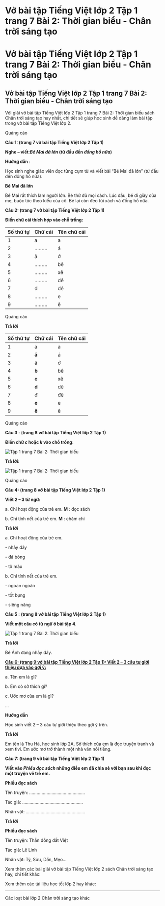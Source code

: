 # Vở bài tập Tiếng Việt lớp 2 Tập 1 trang 7 Bài 2: Thời gian biểu - Chân trời sáng tạo

# Vở bài tập Tiếng Việt lớp 2 Tập 1 trang 7 Bài 2: Thời gian biểu - Chân trời sáng tạo

## Vở bài tập Tiếng Việt lớp 2 Tập 1 trang 7 Bài 2: Thời gian biểu - Chân trời sáng tạo

Với giải vở bài tập Tiếng Việt lớp 2 Tập 1 trang 7 Bài 2: Thời gian biểu sách Chân trời sáng tạo hay nhất, chi tiết sẽ giúp học sinh dễ dàng làm bài tập trong vở bài tập Tiếng Việt lớp 2.

Quảng cáo

**Câu 1: (trang 7 vở bài tập Tiếng Việt lớp 2 Tập 1)**

**Nghe – viết:_Bé Mai đã lớn_ (từ đầu đến _đồng hồ nữa_)**

**Hướng dẫn** : 

Học sinh nghe giáo viên đọc từng cụm từ và viết bài “Bé Mai đã lớn” (từ đầu đến đồng hồ nữa).

**Bé Mai đã lớn**

Bé Mai rất thích làm người lớn. Bé thử đủ mọi cách. Lúc đầu, bé đi giày của mẹ, buộc tóc theo kiểu của cô. Bé lại còn đeo túi xách và đồng hồ nữa.

**Câu 2: (trang 7 vở bài tập Tiếng Việt lớp 2 Tập 1)**

**Điền chữ cái thích hợp vào chỗ trống:**

Số thứ tự |  Chữ cái |  Tên chữ cái  
---|---|---  
1 |  a |  a  
2 |  ……… |  á  
3 |  â |  ớ  
4 |  ……… |  bê  
5 |  ……… |  xê  
6 |  ……… |  dê  
7 |  đ |  đê  
8 |  ……… |  e  
9 |  ……… |  ê  
  
Quảng cáo

**Trả lời**

Số thứ tự |  Chữ cái |  Tên chữ cái  
---|---|---  
1 |  a |  a  
2 |  **ă** |  á  
3 |  â |  ớ  
4 |  **b** |  bê  
5 |  **c** |  xê  
6 |  **d** |  dê  
7 |  đ |  đê  
8 |  **e** |  e  
9 |  **ê** |  ê  
  
Quảng cáo

**Câu 3** : (**trang 8 vở bài tập Tiếng Việt lớp 2 Tập 1)**

**Điền chữ _c_ hoặc _k_ vào chỗ trống:**

![Tập 1 trang 7 Bài 2: Thời gian biểu](https://vietjack.com/vbt-tieng-viet-2-ct/images/bai-2-thoi-gian-bieu.png)

**Trả lời:**

![Tập 1 trang 7 Bài 2: Thời gian biểu](https://vietjack.com/vbt-tieng-viet-2-ct/images/bai-2-1-thoi-gian-bieu.png)

Quảng cáo

**Câu 4:** **(trang 8 vở bài tập Tiếng Việt lớp 2 Tập 1)**

**Viết 2 – 3 từ ngữ:**

a. Chỉ hoạt động của trẻ em. **M** : đọc sách

b. Chỉ tính nết của trẻ em. **M** : chăm chỉ

**Trả lời**

a. Chỉ hoạt động của trẻ em.

\- nhảy dây

\- đá bóng

\- tô màu

b. Chỉ tính nết của trẻ em.

\- ngoan ngoãn

\- tốt bụng

\- siêng năng

**Câu 5** : **(trang 8 vở bài tập Tiếng Việt lớp 2 Tập 1)**

**Viết một câu có từ ngữ ở bài tập 4.**

![Tập 1 trang 7 Bài 2: Thời gian biểu](https://vietjack.com/vbt-tieng-viet-2-ct/images/bai-2-2-thoi-gian-bieu.png)

**Trả lời**

Bé Ánh đang nhảy dây.

[**Câu 6: (trang 9 vở bài tập Tiếng Việt lớp 2 Tập 1): Viết 2 – 3 câu tự giới thiệu dựa vào gợi ý:**](https://vietjack.com/vbt-tieng-viet-2-ct/viet-2-3-cau-tu-gioi-thieu-ve-minh-vm.jsp)

a. Tên em là gì?

b. Em có sở thích gì?

c. Ước mơ của em là gì?

…

**Hướng dẫn**

Học sinh viết 2 – 3 câu tự giới thiệu theo gợi ý trên.

**Trả lời**

Em tên là Thu Hà, học sinh lớp 2A. Sở thích của em là đọc truyện tranh và xem tivi. Em ước mơ trở thành một nhà văn nổi tiếng.

**Câu 7: (trang 9 vở bài tập Tiếng Việt lớp 2 Tập 1)**

**Viết vào _Phiếu đọc sách_ những điều em đã chia sẻ với bạn sau khi đọc một truyện về trẻ em.**

**Phiếu đọc sách**

Tên truyện: ………………………………………

Tác giả: ………………………………………….

Nhân vật: …………………………………………

**Trả lời**

**Phiếu đọc sách**

Tên truyện: Thần đồng đất Việt

Tác giả: Lê Linh

Nhân vật: Tý, Sửu, Dần, Mẹo…

Xem thêm các bài giải vở bài tập Tiếng Việt lớp 2 sách Chân trời sáng tạo hay, chi tiết khác:

Xem thêm các tài liệu học tốt lớp 2 hay khác:

* * *

Các loạt bài lớp 2 Chân trời sáng tạo khác
